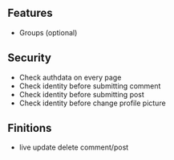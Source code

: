 ## Features
- Groups (optional)

## Security
- Check authdata on every page
- Check identity before submitting comment
- Check identity before submitting post
- Check identity before change profile picture

## Finitions
- live update delete comment/post
